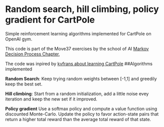 # Random search, hill climbing, policy gradient for CartPole

Simple reinforcement learning algorithms implemented for CartPole on OpenAI gym.

This code is part of the Move37 exercises by the school of AI [Markov Decision Process Chapter](https://www.theschool.ai/courses/move-37-course/lessons/the-bellman-equation/),

The code was inpired by [kvfrans about learning CartPole](http://kvfrans.com/simple-algoritms-for-solving-cartpole/)
##Algorithms implemented

**Random Search**: Keep trying random weights between [-1,1] and greedily keep the best set.

**Hill climbing**: Start from a random initialization, add a little noise evey iteration and keep the new set if it improved.

**Policy gradient** Use a softmax policy and compute a value function using discounted Monte-Carlo. Update the policy to favor action-state pairs that return a higher total reward than the average total reward of that state.